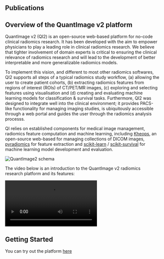 ## Publications

## Overview of the QuantImage v2 platform

QuantImage v2 (QI2) is an open-source web-based platform for no-code clinical radiomics research. It has been developed with the aim to empower physicians to play a leading role in clinical radiomics research. We believe that tighter involvement of domain experts is critical to ensuring the clinical relevance of radiomics research and will lead to the development of better interpretable and more generalizable radiomics models.

To implement this vision, and different to most other radiomics softwares, QI2 supports all steps of a typical radiomics study workflow, (a) allowing the user to create patient cohorts, (b) extracting radiomics features from regions of interest (ROIs) of CT/PET/MR images, (c) exploring and selecting features using visualisation and (d) creating and evaluating machine learning models for  classification & survival tasks. 
Furthermore, QI2 was designed to integrate well into the clinical environment; it provides PACS-like functionality for managing imaging studies, is ubiquitously accessible through a web portal and guides the user through the radiomics analysis processs.

QI relies on established components for medical image management, radiomics feature computation and machine learning, including [Kheops](https://github.com/OsiriX-Foundation/kheops), an open-source web-based for managing collections of DICOM images, [pyradiomics](https://pyradiomics.readthedocs.io/en/latest/index.html) for feature extraction and [scikit-learn](https://scikit-learn.org/stable/) / [scikit-survival](https://scikit-survival.readthedocs.io/en/stable/) for machine learning model development and evaluation.

![QuantImage2 schema](/assets/images/qi-overview.png.jpg "QuantImage2")

The video below is an introduction to the QuantImage v2 radiomics research platform and its features:

<!-- Video does not appear in the Preview, but is visible on the deployed website -->
<video style='max-width: 832px; max-height: 832px' controls><source src='https://drive.switch.ch/index.php/s/3Tom8ZnIF8wl2r3/download' type='video/mp4'>Video Not Suppported</video>

## Getting Started
You can try out the platform <a href="https://quantimage2.ehealth.hevs.ch" target="_blank">here</a>

 
